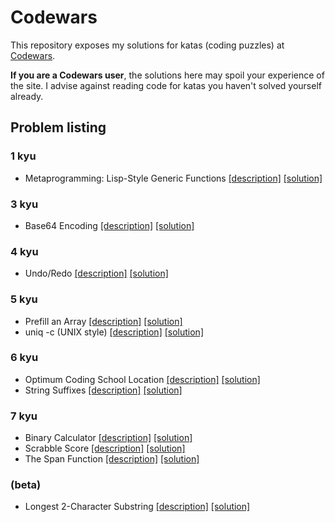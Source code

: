 # Codewars

This repository exposes my solutions for katas (coding puzzles) at
[Codewars](http://www.codewars.com).

__If you are a Codewars user__, the solutions here may spoil your
experience of the site. I advise against reading code for katas you
haven't solved yourself already.


## Problem listing

### 1 kyu

- Metaprogramming: Lisp-Style Generic Functions [[description]](http://www.codewars.com/kata/metaprogramming-lisp-style-generic-functions) [[solution]](metaprogramming-lisp-style-generic-functions.js)

### 3 kyu

- Base64 Encoding [[description]](http://www.codewars.com/kata/base64-encoding) [[solution]](base64-encoding.js)

### 4 kyu

- Undo/Redo [[description]](http://www.codewars.com/kata/undo-slash-redo) [[solution]](undo-slash-redo.js)

### 5 kyu

- Prefill an Array [[description]](http://www.codewars.com/kata/prefill-an-array) [[solution]](prefill-an-array.js)
- uniq -c (UNIX style) [[description]](http://www.codewars.com/kata/uniq-c-unix-style) [[solution]](uniq-c-unix-style.js)

### 6 kyu

- Optimum Coding School Location [[description]](http://www.codewars.com/kata/optimum-coding-school-location) [[solution]](optimum-coding-school-location.js)
- String Suffixes [[description]](http://www.codewars.com/kata/string-suffixes) [[solution]](string-suffixes.js)

### 7 kyu

- Binary Calculator [[description]](http://www.codewars.com/kata/binary-calculator) [[solution]](binary-calculator.js)
- Scrabble Score [[description]](http://www.codewars.com/kata/scrabble-score) [[solution]](scrabble-score.js)
- The Span Function [[description]](http://www.codewars.com/kata/the-span-function) [[solution]](the-span-function.js)

### (beta)

- Longest 2-Character Substring [[description]](http://www.codewars.com/kata/longest-2-character-substring) [[solution]](longest-2-character-substring.js)
